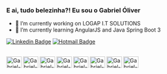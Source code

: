 ### E ai, tudo belezinha?! Eu sou o Gabriel Óliver

- 🔭 I’m currently working on LOGAP I.T SOLUTIONS 
- 🌱 I’m currently learning AngularJS and Java Spring Boot 3

[![Linkedin Badge](https://img.shields.io/badge/-LinkedIn-blue?style=flat-square&logo=Linkedin&logoColor=white&link=https://www.linkedin.com/in/gabriel-%C3%B3liver-moura-527b41215/)](https://www.linkedin.com/in/gabriel-%C3%B3liver-moura-527b41215/)
[![Hotmail Badge](https://img.shields.io/badge/-Hotmail-0078D4?style=flat-square&logo=microsoft-outlook&logoColor=white&link=mailto:gabriel-oliver-moura@outlook.com)](mailto:gabriel-oliver-moura@outlook.com)
<div style="display: inline_block"><br/>
  <img align="center" alt="Gabriel-Js" height="30" width="40" src="https://cdn.jsdelivr.net/gh/devicons/devicon/icons/javascript/javascript-original.svg">
  <img align="center" alt="Gabriel-Ts" height="30" width="40" src="https://cdn.jsdelivr.net/gh/devicons/devicon/icons/typescript/typescript-original.svg">
  <img align="center" alt="Gabriel-React" height="30" width="40" src="https://cdn.jsdelivr.net/gh/devicons/devicon/icons/react/react-original.svg">
  <img align="center" alt="Gabriel-HTML" height="30" width="40" src="https://cdn.jsdelivr.net/gh/devicons/devicon/icons/html5/html5-original.svg" />
  <img align="center" alt="Gabriel-CSS" height="30" width="40" src="https://cdn.jsdelivr.net/gh/devicons/devicon/icons/css3/css3-original.svg" />
  <img align="center" alt="Gabriel-Electron" height="30" width="40" src="https://cdn.jsdelivr.net/gh/devicons/devicon/icons/electron/electron-original.svg" />
  <img align="center" alt="Gabriel-NodeJs" height="30" width="40" src="https://cdn.jsdelivr.net/gh/devicons/devicon/icons/nodejs/nodejs-original.svg" />
  <img align="center" alt="Gabriel-Postfresql" height="30" width="40" src="https://cdn.jsdelivr.net/gh/devicons/devicon/icons/postgresql/postgresql-original.svg" />
</div>

 

